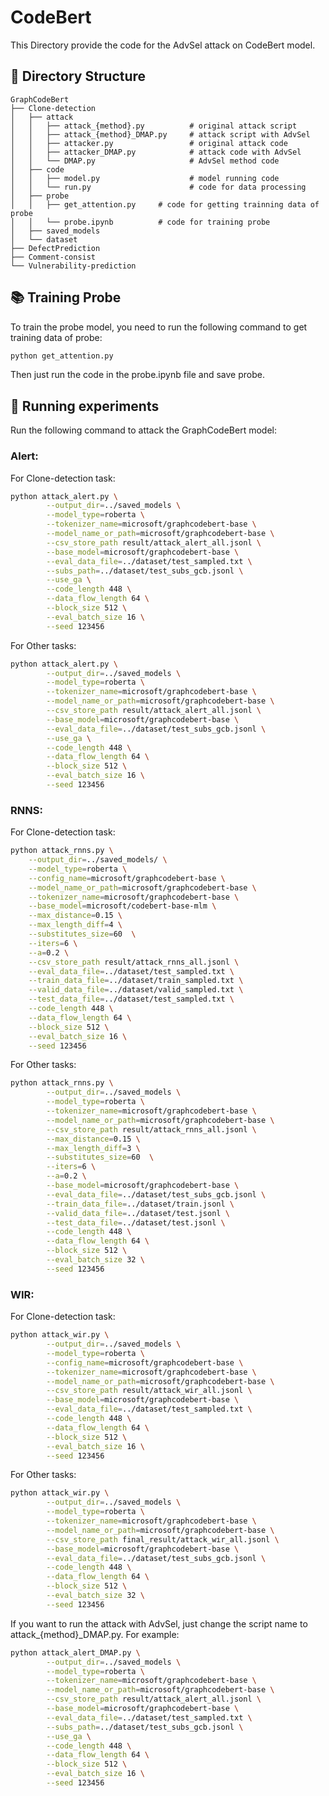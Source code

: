 # CodeBert
This Directory provide the code for the AdvSel attack on CodeBert model.

## 📁 Directory Structure
    GraphCodeBert
    ├── Clone-detection                 
    │   ├── attack
    │   │   ├── attack_{method}.py          # original attack script
    │   │   ├── attack_{method}_DMAP.py     # attack script with AdvSel
    │   │   ├── attacker.py                 # original attack code
    │   │   ├── attacker_DMAP.py            # attack code with AdvSel
    │   │   └── DMAP.py                     # AdvSel method code
    │   ├── code
    │   │   ├── model.py                    # model running code
    │   │   └── run.py                      # code for data processing
    │   ├── probe
    │   │   ├── get_attention.py     # code for getting trainning data of probe
    │   │   └── probe.ipynb          # code for training probe
    │   ├── saved_models
    │   └── dataset         
    ├── DefectPrediction
    ├── Comment-consist
    └── Vulnerability-prediction

## 📚 Training Probe

To train the probe model, you need to run the following command to get training data of probe:

```bash
python get_attention.py
```

Then just run the code in the probe.ipynb file and save probe.

## 🚀 Running experiments

Run the following command to attack the GraphCodeBert model:

### Alert:
For Clone-detection task:
```bash
python attack_alert.py \
        --output_dir=../saved_models \
        --model_type=roberta \
        --tokenizer_name=microsoft/graphcodebert-base \
        --model_name_or_path=microsoft/graphcodebert-base \
        --csv_store_path result/attack_alert_all.jsonl \
        --base_model=microsoft/graphcodebert-base \
        --eval_data_file=../dataset/test_sampled.txt \
        --subs_path=../dataset/test_subs_gcb.jsonl \
        --use_ga \
        --code_length 448 \
        --data_flow_length 64 \
        --block_size 512 \
        --eval_batch_size 16 \
        --seed 123456
```
For Other tasks:
```bash
python attack_alert.py \
        --output_dir=../saved_models \
        --model_type=roberta \
        --tokenizer_name=microsoft/graphcodebert-base \
        --model_name_or_path=microsoft/graphcodebert-base \
        --csv_store_path result/attack_alert_all.jsonl \
        --base_model=microsoft/graphcodebert-base \
        --eval_data_file=../dataset/test_subs_gcb.jsonl \
        --use_ga \
        --code_length 448 \
        --data_flow_length 64 \
        --block_size 512 \
        --eval_batch_size 16 \
        --seed 123456
```

### RNNS:
For Clone-detection task:
```bash
python attack_rnns.py \
    --output_dir=../saved_models/ \
    --model_type=roberta \
    --config_name=microsoft/graphcodebert-base \
    --model_name_or_path=microsoft/graphcodebert-base \
    --tokenizer_name=microsoft/graphcodebert-base \
    --base_model=microsoft/codebert-base-mlm \
    --max_distance=0.15 \
    --max_length_diff=4 \
    --substitutes_size=60  \
    --iters=6 \
    --a=0.2 \
    --csv_store_path result/attack_rnns_all.jsonl \
    --eval_data_file=../dataset/test_sampled.txt \
    --train_data_file=../dataset/train_sampled.txt \
    --valid_data_file=../dataset/valid_sampled.txt \
    --test_data_file=../dataset/test_sampled.txt \
    --code_length 448 \
    --data_flow_length 64 \
    --block_size 512 \
    --eval_batch_size 16 \
    --seed 123456
```
For Other tasks:
```bash
python attack_rnns.py \
        --output_dir=../saved_models \
        --model_type=roberta \
        --tokenizer_name=microsoft/graphcodebert-base \
        --model_name_or_path=microsoft/graphcodebert-base \
        --csv_store_path result/attack_rnns_all.jsonl \
        --max_distance=0.15 \
        --max_length_diff=3 \
        --substitutes_size=60  \
        --iters=6 \
        --a=0.2 \
        --base_model=microsoft/graphcodebert-base \
        --eval_data_file=../dataset/test_subs_gcb.jsonl \
        --train_data_file=../dataset/train.jsonl \
        --valid_data_file=../dataset/test.jsonl \
        --test_data_file=../dataset/test.jsonl \
        --code_length 448 \
        --data_flow_length 64 \
        --block_size 512 \
        --eval_batch_size 32 \
        --seed 123456
```

### WIR:
For Clone-detection task:
```bash
python attack_wir.py \
        --output_dir=../saved_models \
        --model_type=roberta \
        --config_name=microsoft/graphcodebert-base \
        --tokenizer_name=microsoft/graphcodebert-base \
        --model_name_or_path=microsoft/graphcodebert-base \
        --csv_store_path result/attack_wir_all.jsonl \
        --base_model=microsoft/graphcodebert-base \
        --eval_data_file=../dataset/test_sampled.txt \
        --code_length 448 \
        --data_flow_length 64 \
        --block_size 512 \
        --eval_batch_size 16 \
        --seed 123456
```
For Other tasks:
```bash
python attack_wir.py \
        --output_dir=../saved_models \
        --model_type=roberta \
        --tokenizer_name=microsoft/graphcodebert-base \
        --model_name_or_path=microsoft/graphcodebert-base \
        --csv_store_path final_result/attack_wir_all.jsonl \
        --base_model=microsoft/graphcodebert-base \
        --eval_data_file=../dataset/test_subs_gcb.jsonl \
        --code_length 448 \
        --data_flow_length 64 \
        --block_size 512 \
        --eval_batch_size 32 \
        --seed 123456
```

If you want to run the attack with AdvSel, just change the script name to attack_{method}_DMAP.py. For example:

```bash
python attack_alert_DMAP.py \
        --output_dir=../saved_models \
        --model_type=roberta \
        --tokenizer_name=microsoft/graphcodebert-base \
        --model_name_or_path=microsoft/graphcodebert-base \
        --csv_store_path result/attack_alert_all.jsonl \
        --base_model=microsoft/graphcodebert-base \
        --eval_data_file=../dataset/test_sampled.txt \
        --subs_path=../dataset/test_subs_gcb.jsonl \
        --use_ga \
        --code_length 448 \
        --data_flow_length 64 \
        --block_size 512 \
        --eval_batch_size 16 \
        --seed 123456
```